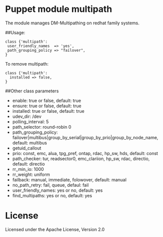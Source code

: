 Puppet module multipath
=======================

The module manages DM-Multipathing on redhat family systems.

##Usage:

  ```puppet
  class {'multipath':
   user_friendly_names  => 'yes',
   path_grouping_policy => "failover", 
  }
  ```
  To remove multipath:
  ```puppet
  class {'multipath':
    installed => false,
  }
  ```

##Other class parameters
  * enable: true or false, default: true
  * ensure: true or false, default: true
  * installed: true or false, default: true
  * udev_dir: /dev
  * polling_interval: 5
  * path_selector: round-robin 0
  * path_grouping_policy: failover|multibus|group_by_serial|group_by_prio|group_by_node_name, 
    default: multibus
  * getuid_callout
  * prio: const, emc, alua, tpg_pref, ontap, rdac, hp_sw, hds, default: const
  * path_checker: tur, readsector0, emc_clariion, hp_sw, rdac, directio, default: directio
  * rr_min_io: 1000
  * rr_weight: uniform
  * failback: manual, immediate, folowover, default: manual
  * no_path_retry: fail, queue, defaul: fail
  * user_friendly_names: yes or no, default: yes
  * find_multipaths: yes or no, default: yes


# License
Licensed under the Apache License, Version 2.0
